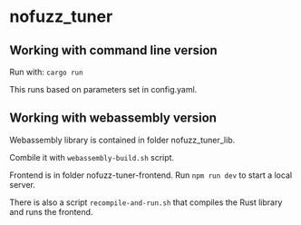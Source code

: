 # nofuzz_tuner

## Working with command line version

Run with: `cargo run`

This runs based on parameters set in config.yaml. 

## Working with webassembly version

Webassembly library is contained in folder nofuzz_tuner_lib. 

Combile it with `webassembly-build.sh` script. 

Frontend is in folder nofuzz-tuner-frontend. Run `npm run dev` to start a local server. 

There is also a script `recompile-and-run.sh` that compiles the Rust library and runs the frontend. 
